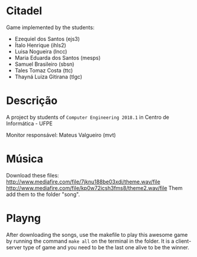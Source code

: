 # Citadel
Game implemented by the students: 

- Ezequiel dos Santos (ejs3)
- Ítalo Henrique (ihls2)
- Luisa Nogueira (lncc)
- Maria Eduarda dos Santos (mesps)
- Samuel Brasileiro (sbsn)
- Tales Tomaz Costa (ttc)
- Thayná Luiza Gitirana (tlgc)
                       
# Descrição
A project by students of `Computer Engineering 2018.1` in Centro de Informática - UFPE

Monitor responsável: Mateus Valgueiro (mvt)

# Música

Download these files: http://www.mediafire.com/file/7jknu188be03xdi/theme.wav/file
                      http://www.mediafire.com/file/kp0w72icsh3fms8/theme2.wav/file
Them add them to the folder "song".

# Playng
After downloading the songs, use the makefile to play this awesome game by running the command `make all` on the terminal in the folder. It is a client-server type of game and you need to be the last one alive to be the winner.
